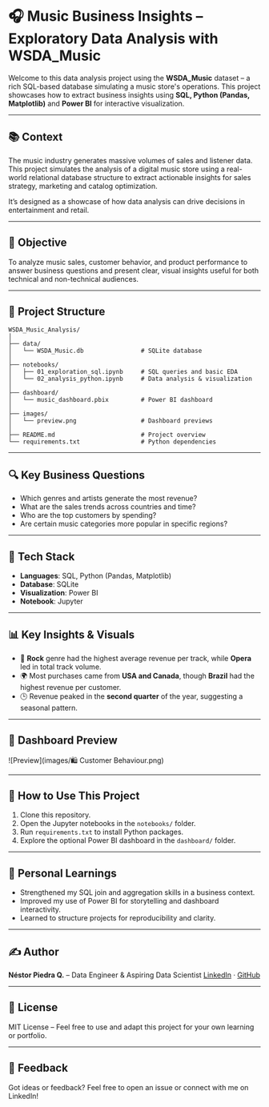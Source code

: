 # 🎧 Music Business Insights – Exploratory Data Analysis with WSDA\_Music

Welcome to this data analysis project using the **WSDA\_Music** dataset – a rich SQL-based database simulating a music store's operations. This project showcases how to extract business insights using **SQL, Python (Pandas, Matplotlib)** and **Power BI**  for interactive visualization.

---

## 📚 Context

The music industry generates massive volumes of sales and listener data.  
This project simulates the analysis of a digital music store using a real-world relational database structure to extract actionable insights for sales strategy, marketing and catalog optimization.

It’s designed as a showcase of how data analysis can drive decisions in entertainment and retail.

---

## 🧠 Objective

To analyze music sales, customer behavior, and product performance to answer business questions and present clear, visual insights useful for both technical and non-technical audiences.

---

## 📂 Project Structure

```
WSDA_Music_Analysis/
│
├── data/
│   └── WSDA_Music.db                # SQLite database
│
├── notebooks/
│   ├── 01_exploration_sql.ipynb     # SQL queries and basic EDA
│   └── 02_analysis_python.ipynb     # Data analysis & visualization
│
├── dashboard/
│   └── music_dashboard.pbix         # Power BI dashboard
│
├── images/
│   └── preview.png                  # Dashboard previews
│
├── README.md                        # Project overview
└── requirements.txt                 # Python dependencies
```

---

## 🔍 Key Business Questions

* Which genres and artists generate the most revenue?
* What are the sales trends across countries and time?
* Who are the top customers by spending?
* Are certain music categories more popular in specific regions?

---

## 🧰 Tech Stack

* **Languages**: SQL, Python (Pandas, Matplotlib)
* **Database**: SQLite
* **Visualization**: Power BI 
* **Notebook**: Jupyter

---

## 📊 Key Insights & Visuals

- 🎵 **Rock** genre had the highest average revenue per track, while **Opera** led in total track volume.
- 🌍 Most purchases came from **USA and Canada**, though **Brazil** had the highest revenue per customer.
- 🕒 Revenue peaked in the **second quarter** of the year, suggesting a seasonal pattern.

---

## 📸 Dashboard Preview

![Preview](images/🛍️ Customer Behaviour.png)

---

## 🚀 How to Use This Project

1. Clone this repository.
2. Open the Jupyter notebooks in the `notebooks/` folder.
3. Run `requirements.txt` to install Python packages.
4. Explore the optional Power BI dashboard in the `dashboard/` folder.

---

## 🧠 Personal Learnings

- Strengthened my SQL join and aggregation skills in a business context.
- Improved my use of Power BI for storytelling and dashboard interactivity.
- Learned to structure projects for reproducibility and clarity.

---

## ✍️ Author

**Néstor Piedra Q.** – Data Engineer & Aspiring Data Scientist
[LinkedIn](https://linkedin.com/in/nestor-piedra-319b48178) · [GitHub](https://github.com/SteamyCupGames)

---

## 📜 License

MIT License – Feel free to use and adapt this project for your own learning or portfolio.

---

## 💬 Feedback

Got ideas or feedback? Feel free to open an issue or connect with me on LinkedIn!
